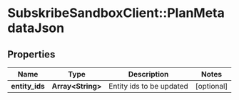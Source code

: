 # SubskribeSandboxClient::PlanMetadataJson

## Properties
Name | Type | Description | Notes
------------ | ------------- | ------------- | -------------
**entity_ids** | **Array&lt;String&gt;** | Entity ids to be updated | [optional] 


